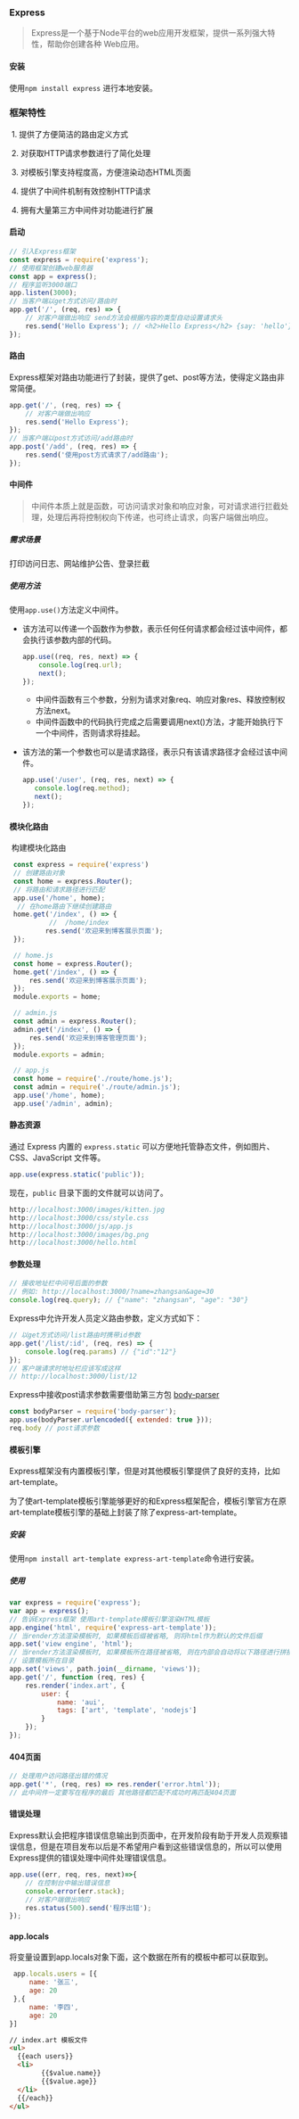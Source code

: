 ### Express

> Express是一个基于Node平台的web应用开发框架，提供一系列强大特性，帮助你创建各种 Web应用。 

#### 安装

使用`npm install express` 进行本地安装。

### 框架特性

​	1. 提供了方便简洁的路由定义方式

​	2. 对获取HTTP请求参数进行了简化处理

​	3. 对模板引擎支持程度高，方便渲染动态HTML页面

​	4. 提供了中间件机制有效控制HTTP请求

​	4. 拥有大量第三方中间件对功能进行扩展

#### 启动

```javascript
// 引入Express框架
const express = require('express');
// 使用框架创建web服务器
const app = express();
// 程序监听3000端口
app.listen(3000);
// 当客户端以get方式访问/路由时
app.get('/', (req, res) => {
    // 对客户端做出响应 send方法会根据内容的类型自动设置请求头
	res.send('Hello Express'); // <h2>Hello Express</h2> {say: 'hello'}
});
```

#### 路由

Express框架对路由功能进行了封装，提供了get、post等方法，使得定义路由非常简便。

```javascript
app.get('/', (req, res) => {
    // 对客户端做出响应
	res.send('Hello Express');
});
// 当客户端以post方式访问/add路由时
app.post('/add', (req, res) => {
	res.send('使用post方式请求了/add路由');
});
```

#### 中间件

> 中间件本质上就是函数，可访问请求对象和响应对象，可对请求进行拦截处理，处理后再将控制权向下传递，也可终止请求，向客户端做出响应。

##### 需求场景

打印访问日志、网站维护公告、登录拦截

##### 使用方法

使用`app.use()`方法定义中间件。

- 该方法可以传递一个函数作为参数，表示任何任何请求都会经过该中间件，都会执行该参数内部的代码。

  ```javascript
  app.use((req, res, next) => {
      console.log(req.url);
      next();
  });
  ```

  - 中间件函数有三个参数，分别为请求对象req、响应对象res、释放控制权方法next。
  - 中间件函数中的代码执行完成之后需要调用next()方法，才能开始执行下一个中间件，否则请求将挂起。

- 该方法的第一个参数也可以是请求路径，表示只有该请求路径才会经过该中间件。

  ```javascript
  app.use('/user', (req, res, next) => {
     console.log(req.method);
     next();
  });
  ```

####  

#### 模块化路由

​	构建模块化路由

```javascript
 const express = require('express') 
 // 创建路由对象
 const home = express.Router();
 // 将路由和请求路径进行匹配
 app.use('/home', home);
  // 在home路由下继续创建路由
 home.get('/index', () => {
          //  /home/index
         res.send('欢迎来到博客展示页面');
 });

```

```javascript
 // home.js
 const home = express.Router(); 
 home.get('/index', () => {
     res.send('欢迎来到博客展示页面');
 });
 module.exports = home;

```

```javascript
 // admin.js
 const admin = express.Router();
 admin.get('/index', () => {
     res.send('欢迎来到博客管理页面');
 });
 module.exports = admin;

```

```javascript
 // app.js
 const home = require('./route/home.js');
 const admin = require('./route/admin.js');
 app.use('/home', home);
 app.use('/admin', admin);

```



#### 静态资源

通过 Express 内置的 `express.static` 可以方便地托管静态文件，例如图片、CSS、JavaScript 文件等。 

```javascript
app.use(express.static('public'));
```

现在，`public` 目录下面的文件就可以访问了。 

```javascript
http://localhost:3000/images/kitten.jpg
http://localhost:3000/css/style.css
http://localhost:3000/js/app.js
http://localhost:3000/images/bg.png
http://localhost:3000/hello.html
```

#### 参数处理

```javascript
// 接收地址栏中问号后面的参数
// 例如: http://localhost:3000/?name=zhangsan&age=30
console.log(req.query); // {"name": "zhangsan", "age": "30"}
```

Express中允许开发人员定义路由参数，定义方式如下：

```javascript
// 以get方式访问/list路由时携带id参数
app.get('/list/:id', (req, res) => {
	console.log(req.params) // {"id":"12"}
});
// 客户端请求时地址栏应该写成这样
// http://localhost:3000/list/12
```

Express中接收post请求参数需要借助第三方包 [body-parser](https://www.npmjs.com/package/body-parser)

```javascript
const bodyParser = require('body-parser');
app.use(bodyParser.urlencoded({ extended: true }));
req.body // post请求参数
```

#### 模板引擎

Express框架没有内置模板引擎，但是对其他模板引擎提供了良好的支持，比如art-template。

为了使art-template模板引擎能够更好的和Express框架配合，模板引擎官方在原art-template模板引擎的基础上封装了除了express-art-template。

##### 安装

使用`npm install art-template express-art-template`命令进行安装。

##### 使用

```javascript
var express = require('express');
var app = express();
// 告诉Express框架 使用art-template模板引擎渲染HTML模板
app.engine('html', require('express-art-template'));
// 当render方法渲染模板时, 如果模板后缀被省略, 则将html作为默认的文件后缀
app.set('view engine', 'html');
// 当render方法渲染模板时, 如果模板所在路径被省略, 则在内部会自动将以下路径进行拼接
// 设置模板所在目录
app.set('views', path.join(__dirname, 'views'));
app.get('/', function (req, res) {
    res.render('index.art', {
        user: {
            name: 'aui',
            tags: ['art', 'template', 'nodejs']
        }
    });
});
```

#### 404页面

```javascript
// 处理用户访问路径出错的情况
app.get('*', (req, res) => res.render('error.html'));
// 此中间件一定要写在程序的最后 其他路径都匹配不成功时再匹配404页面
```

#### 错误处理

Express默认会把程序错误信息输出到页面中，在开发阶段有助于开发人员观察错误信息，但是在项目发布以后是不希望用户看到这些错误信息的，所以可以使用Express提供的错误处理中间件处理错误信息。

```javascript
app.use((err, req, res, next)=>{
    // 在控制台中输出错误信息
	console.error(err.stack);
    // 对客户端做出响应
    res.status(500).send('程序出错');
});
```

#### app.locals

​	将变量设置到app.locals对象下面，这个数据在所有的模板中都可以获取到。

```javascript
 app.locals.users = [{
     name: '张三',
     age: 20
 },{
     name: '李四',
     age: 20
}]


```

```html
// index.art 模板文件
<ul>
  {{each users}}
  <li>
  		{{$value.name}}
    	{{$value.age}}
  </li>
  {{/each}}
</ul>
```

